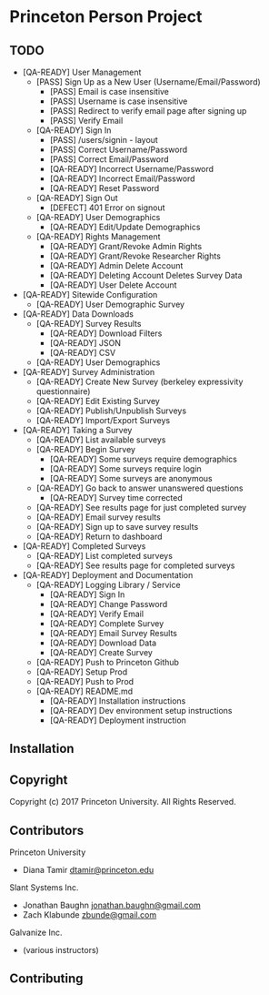 Princeton Person Project
========================

TODO
----

* [QA-READY] User Management
  * [PASS] Sign Up as a New User (Username/Email/Password)
	* [PASS] Email is case insensitive
	* [PASS] Username is case insensitive
	* [PASS] Redirect to verify email page after signing up
    * [PASS] Verify Email
  * [QA-READY] Sign In 
    * [PASS] /users/signin - layout
    * [PASS] Correct Username/Password
	* [PASS] Correct Email/Password
	* [QA-READY] Incorrect Username/Password
	* [QA-READY] Incorrect Email/Password
    * [QA-READY] Reset Password
  * [QA-READY] Sign Out
    * [DEFECT] 401 Error on signout
  * [QA-READY] User Demographics
    * [QA-READY] Edit/Update Demographics
  * [QA-READY] Rights Management	
    * [QA-READY] Grant/Revoke Admin Rights
    * [QA-READY] Grant/Revoke Researcher Rights
    * [QA-READY] Admin Delete Account
    * [QA-READY] Deleting Account Deletes Survey Data 
	* [QA-READY] User Delete Account
* [QA-READY] Sitewide Configuration
  * [QA-READY] User Demographic Survey
* [QA-READY] Data Downloads
  * [QA-READY] Survey Results
    * [QA-READY] Download Filters
    * [QA-READY] JSON
	* [QA-READY] CSV
  * [QA-READY] User Demographics
* [QA-READY] Survey Administration
  * [QA-READY] Create New Survey (berkeley expressivity questionnaire)
  * [QA-READY] Edit Existing Survey
  * [QA-READY] Publish/Unpublish Surveys
  * [QA-READY] Import/Export Surveys
* [QA-READY] Taking a Survey
  * [QA-READY] List available surveys
  * [QA-READY] Begin Survey
    * [QA-READY] Some surveys require demographics
	* [QA-READY] Some surveys require login
	* [QA-READY] Some surveys are anonymous
  * [QA-READY] Go back to answer unanswered questions
    * [QA-READY] Survey time corrected
  * [QA-READY] See results page for just completed survey
  * [QA-READY] Email survey results
  * [QA-READY] Sign up to save survey results
  * [QA-READY] Return to dashboard
* [QA-READY] Completed Surveys
  * [QA-READY] List completed surveys
  * [QA-READY] See results page for completed surveys
* [QA-READY] Deployment and Documentation
  * [QA-READY] Logging Library / Service
    * [QA-READY] Sign In
	* [QA-READY] Change Password
	* [QA-READY] Verify Email
	* [QA-READY] Complete Survey
	* [QA-READY] Email Survey Results
	* [QA-READY] Download Data
	* [QA-READY] Create Survey
  * [QA-READY] Push to Princeton Github
  * [QA-READY] Setup Prod
  * [QA-READY] Push to Prod
  * [QA-READY] README.md
    * [QA-READY] Installation instructions
	* [QA-READY] Dev environment setup instructions
	* [QA-READY] Deployment instruction

Installation
------------


Copyright
---------

Copyright (c) 2017 Princeton University. All Rights Reserved.


Contributors
------------

Princeton University
* Diana Tamir <dtamir@princeton.edu>

Slant Systems Inc.
* Jonathan Baughn <jonathan.baughn@gmail.com>
* Zach Klabunde <zbunde@gmail.com>

Galvanize Inc.
* (various instructors)

Contributing
------------



